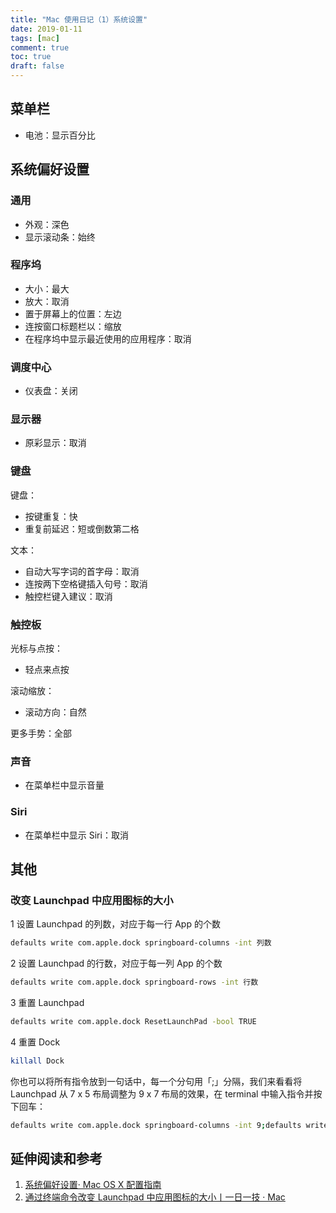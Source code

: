 ```yaml
---
title: "Mac 使用日记（1）系统设置"
date: 2019-01-11
tags: [mac]
comment: true
toc: true
draft: false
---
```


## 菜单栏

- 电池：显示百分比

## 系统偏好设置

### 通用

- 外观：深色
- 显示滚动条：始终

### 程序坞

- 大小：最大
- 放大：取消
- 置于屏幕上的位置：左边
- 连按窗口标题栏以：缩放
- 在程序坞中显示最近使用的应用程序：取消

### 调度中心

- 仪表盘：关闭

### 显示器

- 原彩显示：取消

### 键盘

键盘：

- 按键重复：快
- 重复前延迟：短或倒数第二格

文本：

- 自动大写字词的首字母：取消
- 连按两下空格键插入句号：取消
- 触控栏键入建议：取消

### 触控板

光标与点按：

- 轻点来点按

滚动缩放：

- 滚动方向：自然

更多手势：全部

### 声音

- 在菜单栏中显示音量

### Siri

- 在菜单栏中显示 Siri：取消

## 其他

### 改变 Launchpad 中应用图标的大小

1 设置 Launchpad 的列数，对应于每一行 App 的个数

```bash
defaults write com.apple.dock springboard-columns -int 列数
```

2 设置 Launchpad 的行数，对应于每一列 App 的个数

```bash
defaults write com.apple.dock springboard-rows -int 行数
```

3 重置 Launchpad

```bash
defaults write com.apple.dock ResetLaunchPad -bool TRUE
```

4 重置 Dock

```bash
killall Dock
```

你也可以将所有指令放到一句话中，每一个分句用「;」分隔，我们来看看将 Launchpad 从 7 x 5 布局调整为 9 x 7 布局的效果，在 terminal 中输入指令并按下回车：

```bash
defaults write com.apple.dock springboard-columns -int 9;defaults write com.apple.dock springboard-rows -int 7;defaults write com.apple.dock ResetLaunchPad -bool TRUE;killall Dock
```

## 延伸阅读和参考

1. [系统偏好设置· Mac OS X 配置指南](https://wild-flame.github.io/guides/docs/mac-os-x-setup-guide/preference_and_settings/readme)
1. [通过终端命令改变 Launchpad 中应用图标的大小丨一日一技 · Mac](https://sspai.com/post/33299)